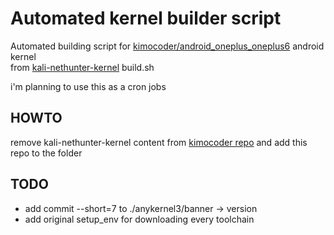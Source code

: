 # Automated kernel builder script

Automated building script for [kimocoder/android_oneplus_oneplus6](https://github.com/kimocoder/android_kernel_oneplus_oneplus6) android kernel<br>
from [kali-nethunter-kernel](https://gitlab.com/kalilinux/nethunter/build-scripts/kali-nethunter-kernel) build.sh

i'm planning to use this as a cron jobs

## HOWTO

remove kali-nethunter-kernel content from [kimocoder repo](https://github.com/kimocoder/android_kernel_oneplus_oneplus6)
and add this repo to the folder

## TODO
- add commit --short=7 to ./anykernel3/banner -> version
- add original setup_env for downloading every toolchain

